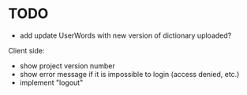 # TODO

- add update UserWords with new version of dictionary uploaded?

Client side:

- show project version number
- show error message if it is impossible to login (access denied, etc.)
- implement "logout"
